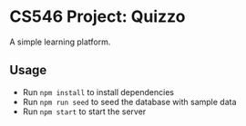 # CS546 Project: Quizzo
A simple learning platform.

## Usage
- Run `npm install` to install dependencies
- Run `npm run seed` to seed the database with sample data
- Run `npm start` to start the server